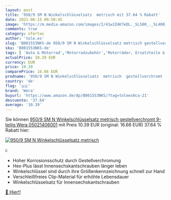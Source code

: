 ```yaml
---
layout: post
title: '950/9 SM N Winkelschlüsselsatz  metrisch mit 37.64 % Rabatt'
date: 2021-06-15 09:50:45
image: 'https://m.media-amazon.com/images/I/41wJZ4K7eDL._SL500_._SL400_.jpg'
comments: true
category: ofertas
author: 'tole.es'
slug: 'B001553NKS-de 950/9 SM N Winkelschlüsselsatz metrisch gestellverchromt...'
sku: 'B001553NKS-de'
tags: [ 'Auto & Motorrad','Motorradzubehör','Motorräder, Ersatzteile & Zubehör','Sicherheit & Pannenhilfe','wera', ]
actualPrice: 10.39 EUR
currency: EUR
price: 10.39
comparePrice: 16.66 EUR
prodname: '950/9 SM N Winkelschlüsselsatz  metrisch  gestellverchromt  9-teilig  Wera 05021406001'
country: 'de'
flag: '🇩🇪'
brand: 'Wera'
buyurl: 'https://www.amazon.de/dp/B001553NKS/?tag=tolees0ca-21'
descuento: '37.64'
average: '10.39'
---
```


Sie können [950/9 SM N Winkelschlüsselsatz  metrisch  gestellverchromt  9-teilig  Wera 05021406001](https://www.amazon.de/dp/B001553NKS/?tag=tolees0ca-21) mit Preis 10.39 EUR (original: 16.66 EUR) 37.64 % Rabatt hier:

[![950/9 SM N Winkelschlüsselsatz  metrisch](https://m.media-amazon.com/images/I/41wJZ4K7eDL._SL500_._SL400_.jpg)](https://www.amazon.de/dp/B001553NKS/?tag=tolees0ca-21)

ℹ️:

- Hoher Korrosionsschutz durch Gestellverchromung
- Hex-Plus lässt Innensechskantschrauben länger leben
- Winkelschlüssel sind durch ihre Größenkennzeichnung schnell zur Hand
- Verschleißfreies Clip-Material für erhöhte Lebensdauer
- Winkelschlüsselsatz für Innensechskantschrauben

[🛒 Hier!!](https://www.amazon.de/dp/B001553NKS/?tag=tolees0ca-21)
